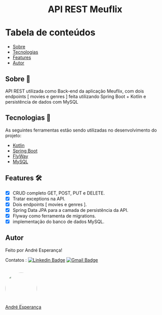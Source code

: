 <h1 align="center">API REST Meuflix</h1>

Tabela de conteúdos
=================
<!--ts-->
   * [Sobre](#sobre-book)
   * [Tecnologias](#tecnologias-rocket)
   * [Features](#features-)
   * [Autor](#autor) 
<!--te-->


## Sobre :book:
API REST utilizada como Back-end da aplicação Meuflix, com dois endpoints [ movies e genres ] feita utilizando Spring Boot + Kotlin e persistência de dados com MySQL

## Tecnologias :rocket:

As seguintes ferramentas estão sendo utilizadas no desenvolvimento do projeto:

- [Kotlin](https://kotlinlang.org/)
- [Spring Boot](https://spring.io/projects/spring-boot)
- [FlyWay](https://flywaydb.org/)
- [MySQL](https://www.mysql.com/)


## Features 🛠 

- [x] CRUD completo GET, POST, PUT e DELETE.
- [x] Tratar exceptions na API.
- [x] Dois endpoints [ movies e genres ].
- [x] Spring Data JPA para a camada de persistência da API.
- [x] Flyway como ferramenta de migrations.
- [x] implementação do banco de dados MySQL.

## Autor


Feito por André Esperança!

Contatos :
[![Linkedin Badge](https://img.shields.io/badge/-André-blue?style=flat-square&logo=Linkedin&logoColor=white&link=https://www.linkedin.com/in/andr%C3%A9-esperan%C3%A7a-34021a235/)](https://www.linkedin.com/in/andr%C3%A9-esperan%C3%A7a-34021a235/) 
[![Gmail Badge](https://img.shields.io/badge/-andreluizesperancacorreia@gmail.com-c14438?style=flat-square&logo=Gmail&logoColor=white&link=mailto:andreesperanca2010@gmail.com)](mailto:andreluizesperancacorreia@gmail.com)

<a href="https://github.com/andreesperanca">
 <br /> 
 <img style="border-radius: 50%;" src="https://avatars.githubusercontent.com/andreesperanca" width="100px;" alt=""/>
 <br />
  <a href="https://github.com/andreesperanca" title="">André Esperança</a>
